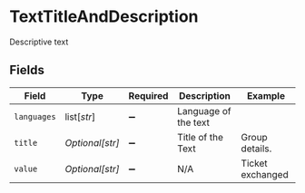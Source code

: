 # TextTitleAndDescription

Descriptive text


## Fields

| Field                | Type                 | Required             | Description          | Example              |
| -------------------- | -------------------- | -------------------- | -------------------- | -------------------- |
| `languages`          | list[*str*]          | :heavy_minus_sign:   | Language of the text |                      |
| `title`              | *Optional[str]*      | :heavy_minus_sign:   | Title of the Text    | Group details.       |
| `value`              | *Optional[str]*      | :heavy_minus_sign:   | N/A                  | Ticket exchanged     |